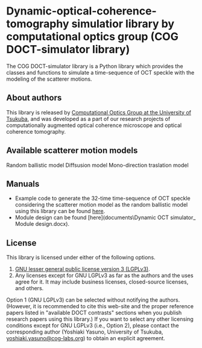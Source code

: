 # Dynamic-optical-coherence-tomography simulatior library by computational optics group (COG DOCT-simulator library) 


The COG DOCT-simulator library is a Python library which provides the classes and functions to simulate a time-sequence of OCT speckle with the modeling of the scatterer motions.

About authors
--------------
This library is released by [Computational Optics Group at the University of Tsukuba](https://cog-news.blogspot.com/), and was developed as a part of our research projects of computationally augmented optical coherence microscope and optical coherence tomography.

Available scatterer motion models
---------------------------
Random ballistic model
Diffsusion model
Mono-direction traslation model

Manuals
------------------------
- Example code to generate the 32-time time-sequence of OCT speckle considering the scatterer motion model as the random ballistic model using this library can be found [here](example.py).
- Module design can be found [here](documents\Dynamic OCT simulator_ Module design.docx).

License
-----------------------
This library is licensed under either of the following options.
1. [GNU lesser general public license version 3 (LGPLv3)](LICENSE.md).
2. Any licenses except for GNU LGPLv3 as far as the authors and the uses agree for it. It may include business licenses, closed-source licenses, and others. 
 
Option 1 (GNU LGPLv3) can be selected without notifying the authors. (However, it is recommended to cite this web-site and the proper reference papers listed in "available DOCT contrasts" sections when you publish research papers using this library.)
If you want to select any other licensing conditions except for GNU LGPLv3 (i.e., Option 2), please contact the corresponding author (Yoshiaki Yasuno, University of Tsukuba, <yoshiaki.yasuno@cog-labs.org>) to obtain an explicit agreement.
